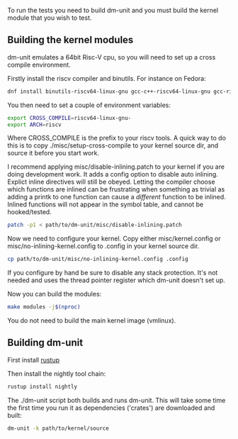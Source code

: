 To run the tests you need to build dm-unit and you must build the kernel module that you wish to test.


## Building the kernel modules

dm-unit emulates a 64bit Risc-V cpu, so you will need to set up a cross compile
environment.

Firstly install the riscv compiler and binutils.  For instance on Fedora:

```bash
dnf install binutils-riscv64-linux-gnu gcc-c++-riscv64-linux-gnu gcc-riscv64-linux-gnu
```

You then need to set a couple of environment variables:

```bash
export CROSS_COMPILE=riscv64-linux-gnu-
export ARCH=riscv
```

Where CROSS_COMPILE is the prefix to your riscv tools.  A quick way to do this is to
copy ./misc/setup-cross-compile to your kernel source dir, and source it before you
start work.

I recommend applying misc/disable-inlining.patch to your kernel if you are
doing development work.  It adds a config option to disable auto inlining.
Explict inline directives will still be obeyed.  Letting the compiler
choose which functions are inlined can be frustrating when something as
trivial as adding a printk to one function can cause a _different_ function
to be inlined.  Inlined functions will not appear in the symbol table,
and cannot be hooked/tested.

```bash
patch -p1 < path/to/dm-unit/misc/disable-inlining.patch 
```

Now we need to configure your kernel.  Copy either misc/kernel.config or misc/no-inlining-kernel.config
to .config in your kernel source dir.

```bash
cp path/to/dm-unit/misc/no-inlining-kernel.config .config
```

If you configure by hand be sure to disable any stack protection.
It's not needed and uses the thread pointer register which dm-unit
doesn't set up.

Now you can build the modules:

```bash
make modules -j$(nproc)
```

You do not need to build the main kernel image (vmlinux).


## Building dm-unit

First install [rustup](https://rustup.rs/)

Then install the nightly tool chain:

```bash
rustup install nightly
```

The ./dm-unit script both builds and runs dm-unit.  This will take some time
the first time you run it as dependencies ('crates') are downloaded and built:

```bash
dm-unit -k path/to/kernel/source
```
